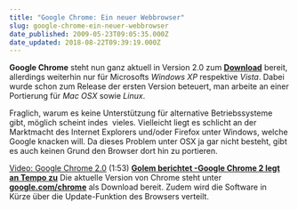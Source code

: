 ```yaml
---
title: "Google Chrome: Ein neuer Webbrowser"
slug: google-chrome-ein-neuer-webbrowser
date_published: 2009-05-23T09:05:35.000Z
date_updated: 2018-08-22T09:39:19.000Z
---
```


**Google Chrome** steht nun ganz aktuell in Version 2.0 zum **[Download](http://www.google.com/chrome/)** bereit, allerdings weiterhin nur für Microsofts *Windows XP* respektive *Vista*. Dabei wurde schon zum Release der ersten Version beteuert, man arbeite an einer Portierung für *Mac OSX* sowie *Linux*.

Fraglich, warum es keine Unterstützung für alternative Betriebssysteme gibt, möglich scheint indes  vieles. Vielleicht liegt es schlicht an der Marktmacht des Internet Explorers und/oder Firefox unter Windows, welche Google knacken will. Da dieses Problem unter OSX ja gar nicht besteht, gibt es auch keinen Grund den Browser dort hin zu portieren.

[Video: Google Chrome 2.0](http://video.golem.de/desktop-applikationen/2070/google-chrome-2.0.html) (1:53)
**[Golem berichtet -Google Chrome 2 legt an Tempo zu](http://www.golem.de/0905/67287.html)**
Die aktuelle Version von Chrome steht unter **[google.com/chrome](http://google.com/chrome)** als Download bereit. Zudem wird die Software in Kürze über die Update-Funktion des Browsers verteilt.
